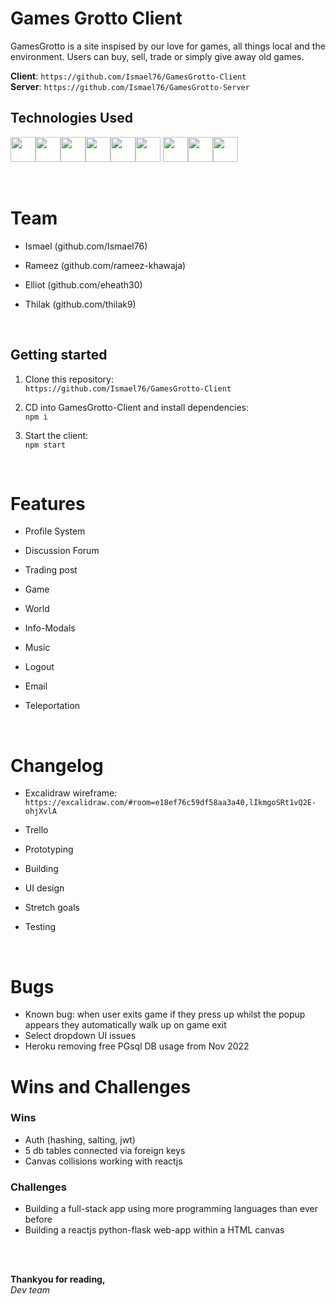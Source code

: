 # Games Grotto Client

GamesGrotto is a site inspised by our love for games, all things local and the environment. Users can buy, sell, trade or simply give away old games.

**Client**: ```https://github.com/Ismael76/GamesGrotto-Client``` <br> 
**Server**: ```https://github.com/Ismael76/GamesGrotto-Server```

## Technologies Used
<img src="https://cdn.jsdelivr.net/gh/devicons/devicon/icons/python/python-original.svg" height=40/><img src="https://cdn.jsdelivr.net/gh/devicons/devicon/icons/flask/flask-original.svg" height=40/><img src="https://cdn.jsdelivr.net/gh/devicons/devicon/icons/sqlalchemy/sqlalchemy-original.svg" height=40/><img  src="https://cdn.jsdelivr.net/gh/devicons/devicon/icons/javascript/javascript-original.svg"  height=40/><img src="https://cdn.jsdelivr.net/gh/devicons/devicon/icons/react/react-original.svg" height=40/><img src="https://cdn.jsdelivr.net/gh/devicons/devicon/icons/postgresql/postgresql-original-wordmark.svg" height=40/>      <img  src="https://cdn.jsdelivr.net/gh/devicons/devicon/icons/css3/css3-original.svg"  height=40/><img  src="https://cdn.jsdelivr.net/gh/devicons/devicon/icons/html5/html5-original.svg"  height=40/><img src="https://cdn.jsdelivr.net/gh/devicons/devicon/icons/bootstrap/bootstrap-plain-wordmark.svg" height=40/>
          
<br>

# Team
- Ismael (github.com/Ismael76)
- Rameez (github.com/rameez-khawaja)
- Elliot (github.com/eheath30)
- Thilak (github.com/thilak9)

    <br>
## Getting started
1. Clone this repository: <br>
    ```https://github.com/Ismael76/GamesGrotto-Client```
    <br>
2. CD into GamesGrotto-Client and install dependencies: <br>
    ```npm i```
    <br>
3. Start the client: <br>
    ```npm start```
    
   <br>
        
# Features
- Profile System
- Discussion Forum
- Trading post
- Game
- World
- Info-Modals
- Music
- Logout
- Email
- Teleportation

    <br>
# Changelog
- Excalidraw wireframe: ```https://excalidraw.com/#room=e18ef76c59df58aa3a40,lIkmgoSRt1vQ2E-ohjXvlA```
- Trello
- Prototyping
- Building
- UI design
- Stretch goals
- Testing


    <br>
# Bugs
- Known bug: when user exits game if they press up whilst the popup appears they automatically walk up on game exit
- Select dropdown UI issues
- Heroku removing free PGsql DB usage from Nov 2022

# Wins and Challenges
### Wins
- Auth (hashing, salting, jwt)
- 5 db tables connected via foreign keys
- Canvas collisions working with reactjs

### Challenges
- Building a full-stack app using more programming languages than ever before
- Building a reactjs python-flask web-app within a HTML canvas

<br>
</hr>
<br>

__Thankyou for reading,__ <br>
_Dev team_

